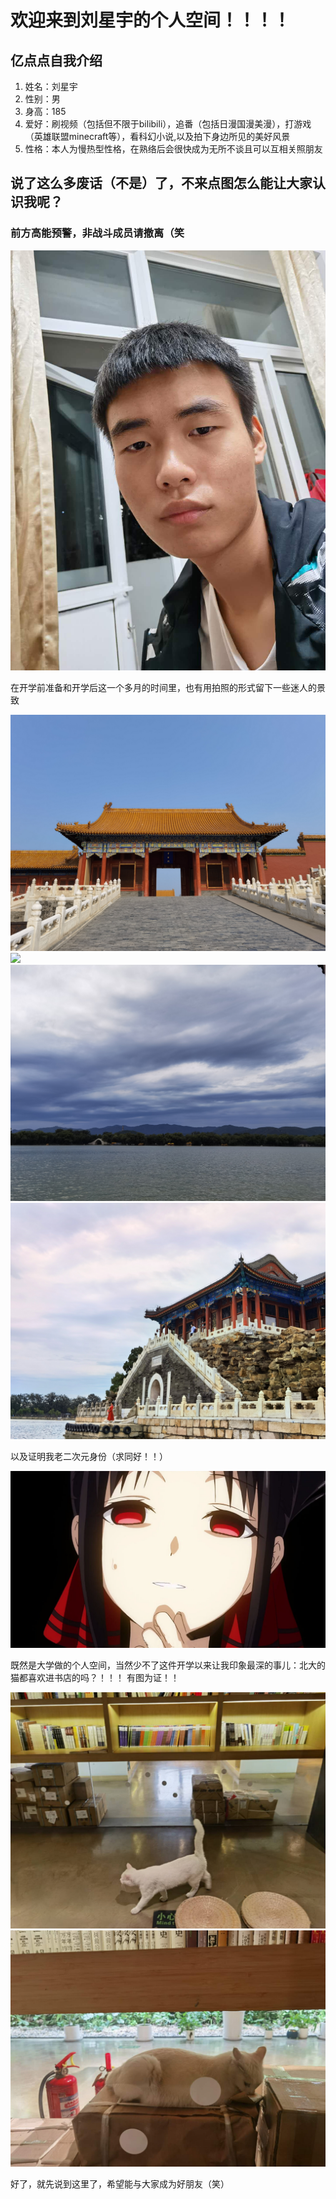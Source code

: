 <html lang="zh-cn">
  <head>
    <meta charset="utf-8"/>
    <title>刘星宇的第一个网页</title>
    <link href="网页css"rel="stylesheet"type="text/css"/>
  </head>
  <body>
    <h1>欢迎来到刘星宇的个人空间！！！！</h1>
    <h2>亿点点自我介绍</h2>
    <ol>
      <li>姓名：刘星宇</li>
      <li>性别：男</li>
      <li>身高：185</li>
      <li>爱好：刷视频（包括但不限于bilibili），追番（包括日漫国漫美漫），打游戏（英雄联盟minecraft等），看科幻小说,以及拍下身边所见的美好风景</li>
      <li>性格：本人为慢热型性格，在熟络后会很快成为无所不谈且可以互相关照朋友</li>
     </ol>
     <h2>说了这么多废话（不是）了，不来点图怎么能让大家认识我呢？</h2>
     <h3>前方高能预警，非战斗成员请撤离（笑</h3>
     <img src="LIU.jpg">
     <p>在开学前准备和开学后这一个多月的时间里，也有用拍照的形式留下一些迷人的景致</p>
     <img src="https://github.com/RememberLXY/002.github.io/blob/gh-pages/001.jpg">
     <img src="1.jpg">  
     <img src="2.jpg">
     <img src="3.jpg">
     <p>以及证明我老二次元身份（求同好！！）</p>
     <img src="01.jpg"> 
     <p>既然是大学做的个人空间，当然少不了这件开学以来让我印象最深的事儿：北大的猫都喜欢进书店的吗？！！！
        有图为证！！</p>
     <img src="02.jpg">  
     <img src="03.jpg"> 
    <p>好了，就先说到这里了，希望能与大家成为好朋友（笑）</p>
  </body>  

